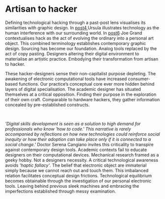 # Artisan to hacker
Defining technological hacking through a past-post lens visualises its similarities with graphic design. In <a href=#post-post4> post4 </a> Ursula illustrates technology as the human interference with our surrounding world. In <a href=#post-post6>post6</a> Joe Grand contextualises hack as the act of evolving the ordinary into a personal art object. This combined terminology establishes contemporary graphic design. Sourcing has become our foundation. Analog tools replaced by the act of copy pasting. Designers altering their digital environment to materialise an artistic practice. Embodying their transformation from artisan to hacker.



These hacker-designers sense their non-capitalist purpose depleting. The awakening of electronic computational tools have increased consumer-based functions. Our practice’s conceptual core ever more hidden behind layers of digital specialisation. The academic designer has situated themselves at a critical opposition. Finding their purpose in the exploration of their own craft. Comparable to hardware hackers, they gather information concealed by pre-established constructs.

    

*'Digital skills development is seen as a solution to high demand for professionals who know *'how to code.'* This narrative is rarely accompanied by reflections on how new technologies could reinforce social inequity or how their adoption can take place only if it is connected to a social change.'* Doctor Serena Cangiano invites this criticality to transpire against contemporary design tools. Academic contexts fail to educate designers on their computational devices. Mechanical research framed as a geeky hobby. Not a designers necessity. A critical technological awareness avoids *'haptic fallacy'*. The belief that electronic object are immaterial simply because we cannot reach out and touch them. This imbalanced relation facilitates conceptual design frictions. Technological equilibrium becomes obtainable through the investigation of our personal electronic tools. Leaving behind previous sleek machines and embracing the imperfections established through messy examination.
